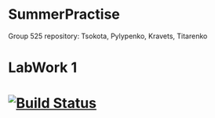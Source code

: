 # SummerPractise
Group 525 repository: Tsokota, Pylypenko, Kravets, Titarenko
# LabWork 1 
# [![Build Status](https://travis-ci.com/tsokota/SummerPractise.svg?branch=Kravets_laba_1)](https://travis-ci.com/tsokota/SummerPractise)
